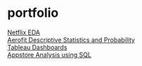 # portfolio

<a href=https://github.com/adarshvinayak/Netflix-EDA> Netflix EDA </a> <br>
<a href=https://github.com/adarshvinayak/Aerofit-Descriptive-Statistics-and-Probability> Aerofit Descriptive Statistics and Probability </a> <br>
<a href=https://public.tableau.com/app/profile/adarsh.vinayak/vizzes> Tableau Dashboards </a> <br>
<a href=https://github.com/adarshvinayak/Appstore-Analysis> Appstore Analysis using SQL </a> <br>
